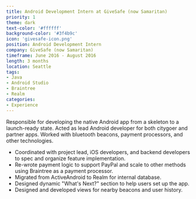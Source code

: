 ```yaml
---
title: Android Development Intern at GiveSafe (now Samaritan)
priority: 1
theme: dark
text-color: '#ffffff'
background-color: '#3f4b9c'
icon: 'givesafe-icon.png'
position: Android Development Intern
company: GiveSafe (now Samaritan)
timeframe: June 2016 - August 2016
length: 3 months
location: Seattle
tags:
- Java
- Android Studio
- Braintree
- Realm
categories:
- Experience
---
```

Responsible for developing the native Android app from a skeleton to a launch-ready state. Acted as lead Android developer for both citygoer and partner apps. Worked with bluetooth beacons, payment processors, and other technologies.

- Coordinated with project lead, iOS developers, and backend developers to spec and organize feature implementation.
- Re-wrote payment logic to support PayPal and scale to other methods using Braintree as a payment processor.
- Migrated from ActiveAndroid to Realm for internal database.
- Designed dynamic "What's Next?" section to help users set up the app.
- Designed and developed views for nearby beacons and user history.
